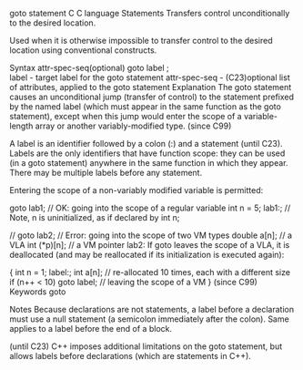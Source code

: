 goto statement
 C C language Statements 
Transfers control unconditionally to the desired location.

Used when it is otherwise impossible to transfer control to the desired location using conventional constructs.

Syntax
attr-spec-seq(optional) goto label ;		
label	-	target label for the goto statement
attr-spec-seq	-	(C23)optional list of attributes, applied to the goto statement
Explanation
The goto statement causes an unconditional jump (transfer of control) to the statement prefixed by the named label (which must appear in the same function as the goto statement), except when this jump would enter the scope of a variable-length array or another variably-modified type. (since C99)

A label is an identifier followed by a colon (:) and a statement (until C23). Labels are the only identifiers that have function scope: they can be used (in a goto statement) anywhere in the same function in which they appear. There may be multiple labels before any statement.

Entering the scope of a non-variably modified variable is permitted:

goto lab1; // OK: going into the scope of a regular variable
    int n = 5;
lab1:; // Note, n is uninitialized, as if declared by int n;
 
//   goto lab2;   // Error: going into the scope of two VM types
     double a[n]; // a VLA
     int (*p)[n]; // a VM pointer
lab2:
If goto leaves the scope of a VLA, it is deallocated (and may be reallocated if its initialization is executed again):

{
   int n = 1;
label:;
   int a[n]; // re-allocated 10 times, each with a different size
   if (n++ < 10) goto label; // leaving the scope of a VM
}
(since C99)
Keywords
goto

Notes
Because declarations are not statements, a label before a declaration must use a null statement (a semicolon immediately after the colon). Same applies to a label before the end of a block.

(until C23)
C++ imposes additional limitations on the goto statement, but allows labels before declarations (which are statements in C++).